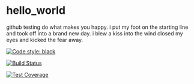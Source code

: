 # hello_world
github testing
do what makes you happy.
i put my foot on the starting line and took off into a brand new day.
i blew a kiss into the wind closed my eyes and kicked the fear away.


[![Code style: black](https://img.shields.io/badge/code%20style-black-000000.svg)](https://github.com/psf/black)

[![Build Status](https://travis-ci.com/martingoodall24/hello_world.svg?token=Q5So3kNGLTTvp1L6A9Rp&branch=master)](https://travis-ci.com/martingoodall24/hello_world)

[![Test Coverage](https://api.codeclimate.com/v1/badges/02318432c47cac6010c0/test_coverage)](https://codeclimate.com/github/martingoodall24/hello_world/test_coverage)
